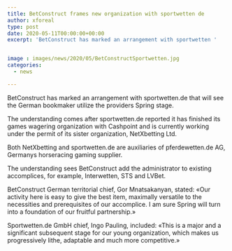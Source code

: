 ```yaml
---
title: BetConstruct frames new organization with sportwetten de
author: xforeal 
type: post
date: 2020-05-11T00:00:00+00:00
excerpt: 'BetConstruct has marked an arrangement with sportwetten '


image : images/news/2020/05/BetConstructSportwetten.jpg
categories:
  - news

---
```

BetConstruct has marked an arrangement with sportwetten.de that will see the German bookmaker utilize the providers Spring stage. 

The understanding comes after sportwetten.de reported it has finished its games wagering organization with Cashpoint and is currently working under the permit of its sister organization, NetXbetting Ltd. 

Both NetXbetting and sportwetten.de are auxiliaries of pferdewetten.de AG, Germanys horseracing gaming supplier. 

The understanding sees BetConstruct add the administrator to existing accomplices, for example, Interwetten, STS and LVBet. 

BetConstruct German territorial chief, Gor Mnatsakanyan, stated: &#171;Our activity here is easy to give the best item, maximally versatile to the necessities and prerequisites of our accomplice. I am sure Spring will turn into a foundation of our fruitful partnership.&#187; 

Sportwetten.de GmbH chief, Ingo Pauling, included: &#171;This is a major and a significant subsequent stage for our young organization, which makes us progressively lithe, adaptable and much more competitive.&#187;